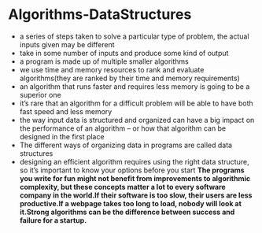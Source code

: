 # Algorithms-DataStructures
- a series of steps taken to solve a particular type of problem, the actual inputs given may be different
- take in some number of inputs and produce some kind of output
- a program is made up of multiple smaller algorithms
- we use time and memory resources to rank and evaluate algorithms(they are ranked by their time and memory requirements)
- an algorithm that runs faster and requires less memory is going to be a superior one
- it’s rare that an algorithm for a difficult problem will be able to have both fast speed and less memory
- the way input data is structured and organized can have a big impact on the performance of an algorithm – or how that algorithm can be designed in the first place
- The different ways of organizing data in programs are called data structures 
- designing an efficient algorithm requires using the right data structure, so it’s important to know your options before you start
**The programs you write for fun might not benefit from improvements to algorithmic complexity, but these concepts matter a lot to every software company in the world.If their software is too slow, their users are less productive.If a webpage takes too long to load, nobody will look at it.Strong algorithms can be the difference between success and failure for a startup.**
